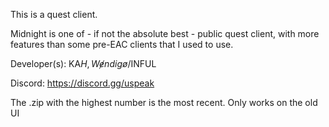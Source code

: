 This is a quest client.

Midnight is one of - if not the absolute best - public quest client, with more features than some pre-EAC clients that I used to use.

Developer(s): KA$H, Wɇndigø/$INFUL

Discord: https://discord.gg/uspeak

The .zip with the highest number is the most recent. Only works on the old UI

